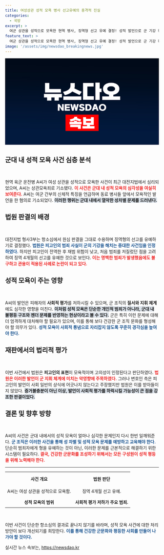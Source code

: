 ```yaml
---
title: 여성상관 성적 모욕 병사 선고유예의 충격적 진실
categories:
  - 국방
excerpt: >
  여군 상관을 성적으로 모욕한 현역 병사, 징역형 선고 유예 결정! 성적 발언으로 군 기강 훼손한 범죄가 정당화될 수 있을까? 법원의 판단이 논란을 일으키고 있다.
feature_text: >
  여군 상관을 성적으로 모욕한 현역 병사, 징역형 선고 유예 결정! 성적 발언으로 군 기강 훼손한 범죄가 정당화될 수 있을까? 법원의 판단이 논란을 일으키고 있다.
image: '/assets/img/newsdao_breakingnews.jpg'
---
```


<p><img src="/assets/img/newsdao_breakingnews.jpg" alt="flaretime 속보" /></p>

<h2 data-ke-size="size26">군대 내 성적 모욕 사건 심층 분석</h2>

<p data-ke-size="size16">&nbsp;</p>

<p>현역 육군 운전병 A씨가 여성 상관을 성적으로 모욕한 사건이 최근 대전지법에서 심리되었으며, A씨는 상관모욕죄로 기소됐다. <b><span style="color: #ee2323;">이 사건은 군대 내 성적 모욕의 심각성을 여실히 보여준다.</span></b> A씨는 여군 간부의 신체적 특징을 언급하며 동료 병사들 앞에서 모욕적인 발언을 한 혐의로 기소되었다. <b><span style="background-color: #21538527;">이러한 행위는 군대 내에서 열악한 성차별 문제를 드러낸다.</span></b> </p>

<h2 data-ke-size="size26">법원 판결의 배경</h2>

<p data-ke-size="size16">&nbsp;</p>

<p>대전지법 형사3부는 항소심에서 원심 판결을 그대로 수용하며 징역형의 선고를 유예하기로 결정했다. <b><span style="color: #1a5490;">법원은 피고인의 범죄 사실이 군의 기강을 해치는 중대한 사건임을 인정하였다.</span></b> 하지만 피고인이 전역한 후 재범 위험이 낮고, 처음 범죄를 저질렀던 점을 고려하여 징역 4개월의 선고를 유예한 것으로 보인다. <b><span style="color: #ee2323;">이는 명백한 범죄가 발생했음에도 불구하고 관용이 적용된 사례로 논란이 되고 있다.</span></b></p>

<h2 data-ke-size="size26">성적 모욕이 주는 영향</h2>

<p data-ke-size="size16">&nbsp;</p>

<p>A씨의 발언은 피해자의 <b>사회적 평가</b>를 저하시킬 수 있으며, 군 조직의 <b>질서와 지휘 체계</b>에도 심각한 영향을 미친다. <b><span style="background-color: #21538527;">이처럼 성적 모욕은 단순한 개인적 범죄가 아니라, 군대 내 불평등 구조와 젠더 문제를 반영하는 현상이라고 볼 수 있다.</span></b> 군은 특히 이런 문제에 대해 더 엄격하게 대처해야 할 필요가 있으며, 이를 통해 보다 건강한 군 조직 문화를 형성해야 할 의무가 있다. <b><span style="color: #1a5490;">성적 모욕이 사회적 통념으로 자리잡지 않도록 꾸준히 경각심을 높여야 한다.</span></b></p>

<h2 data-ke-size="size26">재판에서의 법리적 평가</h2>

<p data-ke-size="size16">&nbsp;</p>

<p>이번 사건에서 법원은 <b>피고인의 표현</b>이 모욕적이며 고의성이 인정된다고 판단하였다. <b><span style="color: #ee2323;">법원은 이러한 발언이 군 지휘 체계에 미치는 악영향에 주목하였다.</span></b> 그러나 변호인 측은 피고인의 발언이 사회 일반의 상식에 어긋나지 않는다고 주장했지만 법원은 이를 받아들이지 않았다. <b><span style="background-color: #21538527;">증거불충분이 아닌 이상, 발언이 사회적 평가를 하락시킬 가능성이 큰 점을 강조한 판결이었다.</span></b></p>

<h2 data-ke-size="size26">결론 및 향후 방향</h2>

<p data-ke-size="size16">&nbsp;</p>

<p>A씨의 사건은 군대 내에서의 성적 모욕이 얼마나 심각한 문제인지 다시 한번 일깨워준다. <b><span style="color: #1a5490;">군 조직은 이러한 사건을 통해 성 차별 및 성적 모욕 문제를 예방하고 교육해야 한다.</span></b> 단순히 범죄자에게 형을 유예하는 것이 아닌, 이러한 문제를 근본적으로 해결하기 위한 시스템이 필요하다. <b><span style="color: #ee2323;">결국, 건강한 군문화를 조성하기 위해서는 모든 구성원이 성적 평등을 위해 노력해야 한다.</span></b></p>

<hr>

<table style="width: 100%;">
  <tr>
    <td style="text-align: center; height: 40px;"><b>사건 개요</b></td>
    <td style="text-align: center; height: 40px;"><b>법원 판단</b></td>
  </tr>
  <tr>
    <td style="text-align: center; height: 30px;">A씨는 여성 상관을 성적으로 모욕함.</td>
    <td style="text-align: center; height: 30px;">징역 4개월 선고 유예.</td>
  </tr>
  <tr>
    <td style="text-align: center; height: 30px;"><b>성적 모욕의 범위</b></td>
    <td style="text-align: center; height: 30px;"><b>사회적 평가 저하가 주요 범죄.</b></td>
  </tr>
</table>

<p data-ke-size="size16">&nbsp;</p> 

<p>이번 사건이 단순한 항소심의 결과로 끝나지 않기를 바라며, 성적 모욕 사건에 대한 처리 방안이 보다 개선되기를 희망한다. <b><span style="color: #1a5490;">이를 통해 건강한 군문화와 평등한 사회를 만들어 나가야 할 것이다.</span></b></p>
실시간 뉴스 속보는, <a href="https://newsdao.kr" rel="dofollow">https://newsdao.kr</a>


